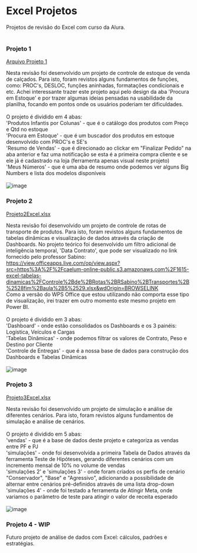 # Excel Projetos
Projetos de revisão do Excel com curso da Alura.
<br><br>
### Projeto 1
[Arquivo Projeto 1](https://github.com/fkmakita/Excel_Projetos/files/11277103/Projeto1Excel.xlsx)

Nesta revisão foi desenvolvido um projeto de controle de estoque de venda de calçados. Para isto, foram revistos alguns fundamentos de funções, como: PROC's, DESLOC, funções aninhadas, formatações condicionais e etc. Achei interessante trazer este projeto aqui pelo design da aba 'Procura em Estoque' e por trazer algumas ideias pensadas na usabilidade da planilha, focando em pontos onde os usuários poderiam ter dificuldades.<br><br>
O projeto é dividido em 4 abas:<br>
'Produtos Infantis por Colunas' - que é o catálogo dos produtos com Preço e Qtd no estoque<br>
'Procura em Estoque' - que é um buscador dos produtos em estoque desenvolvido com PROC's e SE's<br>
'Resumo de Vendas' - que é direcionado ao clickar em "Finalizar Pedido" na aba anterior e faz uma notificação se esta é a primeira compra cliente e se ele já é cadastrado na loja (ferramenta apenas visual neste projeto)<br>
'Meus Números' - que é uma aba de resumo onde podemos ver alguns Big Numbers e lista dos modelos disponíveis
<br><br>
![image](https://user-images.githubusercontent.com/86500603/233184974-6e429894-286f-4c5f-a30c-11270388dbb9.png)

### Projeto 2
[Projeto2Excel.xlsx](https://github.com/fkmakita/Excel_Projetos/files/11289855/Projeto2Excel.xlsx)

Nesta revisão foi desenvolvido um projeto de controle de rotas de transporte de produtos. Para isto, foram revistos alguns fundamentos de tabelas dinâmicas e visualização de dados através da criação de Dashboards. No projeto teórico foi desenvolvido um filtro adicional de inteligência temporal, 'Data Contrato', que pode ser visualizado no link fornecido pelo professor Sabino: https://view.officeapps.live.com/op/view.aspx?src=https%3A%2F%2Fcaelum-online-public.s3.amazonaws.com%2F1615-excel-tabelas-dinamicas%2FControle%2Bde%2BRotas%2BRSabino%2BTransportes%2B%2528fim%2Baula%2B5%2529.xlsx&wdOrigin=BROWSELINK<br>
Como a versão do WPS Office que estou utilizando não comporta esse tipo de visualização, irei trazer em outro momento este mesmo projeto em Power BI.
<br><br>
O projeto é dividido em 3 abas:<br>
'Dashboard' - onde estão consolidados os Dashboards e os 3 painéis: Logística, Veículos e Cargas<br>
'Tabelas Dinâmicas' - onde podemos filtrar os valores de Contrato, Peso e Destino por Cliente<br>
'Controle de Entregas' - que é a nossa base de dados para construção dos Dashboards e Tabelas Dinâmicas
<br><br>
![image](https://user-images.githubusercontent.com/86500603/233467202-43b7007a-71cb-4631-a245-73d2a6daea88.png)

### Projeto 3
[Projeto3Excel.xlsx](https://github.com/fkmakita/Excel_Projetos/files/11299850/Projeto3Excel.xlsx)

Nesta revisão foi desenvolvido um projeto de simulação e análise de diferentes cenários. Para isto, foram revistos alguns fundamentos de simulação e análise de cenários. 
<br><br>
O projeto é dividido em 5 abas:<br>
'vendas' - que é a base de dados deste projeto e categoriza as vendas entre PF e PJ<br>
'simulações' - onde foi desenvolvida a primeira Tabela de Dados através da ferramenta Teste de Hipóteses, gerando diferentes cenários com um incremento mensal de 10% no volume de vendas<br>
'simulações 2' e 'simulações 3' - onde foram criados os perfis de cenário "Conservador", "Base" e "Agressivo", adicionando a possibilidade de alternar entre cenários pré-definidos através de uma lista drop-down<br>
'simulações 4' - onde foi testado a ferramenta de Atingir Meta, onde variamos o parâmetro de teste para atingir o valor de receita esperado<br>
<br>
![image](https://user-images.githubusercontent.com/86500603/233751509-9eedbad5-ee49-4a65-bcf1-49f9fecbf382.png)

### Projeto 4 - WIP

Futuro projeto de análise de dados com Excel: cálculos, padrões e estratégias.
